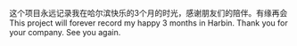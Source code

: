 这个项目永远记录我在哈尔滨快乐的3个月的时光，感谢朋友们的陪伴。有缘再会
<br>This project will forever record my happy 3 months in Harbin. Thank you for your company. See you again.
